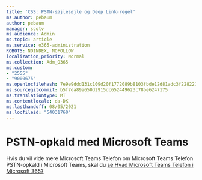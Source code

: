 ```yaml
---
title: 'CSS: PSTN-søjlesøjle og Deep Link-regel'
ms.author: pebaum
author: pebaum
manager: scotv
ms.audience: Admin
ms.topic: article
ms.service: o365-administration
ROBOTS: NOINDEX, NOFOLLOW
localization_priority: Normal
ms.collection: Adm_O365
ms.custom:
- "2555"
- "9000675"
ms.openlocfilehash: 7e9e9ddd131c109d20f1772089b8103fbde12d81adc3f2282210c8a9e2e43611
ms.sourcegitcommit: b5f7da89a650d2915dc652449623c78be6247175
ms.translationtype: MT
ms.contentlocale: da-DK
ms.lasthandoff: 08/05/2021
ms.locfileid: "54031760"
---
```

# <a name="pstn-calling-with-microsoft-teams"></a>PSTN-opkald med Microsoft Teams

Hvis du vil vide mere Microsoft Teams Telefon om Microsoft Teams Telefon PSTN-opkald i Microsoft Teams, skal du [se Hvad Microsoft Teams Telefon i Microsoft 365?](https://docs.microsoft.com/microsoftteams/what-is-phone-system-in-office-365)
